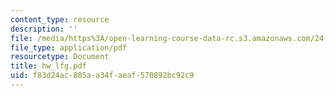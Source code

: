 ```yaml
---
content_type: resource
description: ''
file: /media/https%3A/open-learning-course-data-rc.s3.amazonaws.com/24-951-introduction-to-syntax-fall-2003/f83d24ac885aa34faeaf570892bc92c9_hw_lfg.pdf
file_type: application/pdf
resourcetype: Document
title: hw_lfg.pdf
uid: f83d24ac-885a-a34f-aeaf-570892bc92c9
---
```

